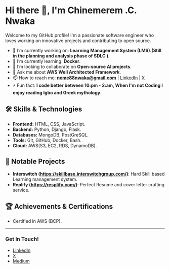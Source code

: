 # Hi there 👋, I'm Chinemerem .C. Nwaka

Welcome to my GitHub profile! I'm a passionate software engineer who loves working on innovative projects and contributing to open source.

- 🔭 I’m currently working on: **Learning Management System (LMS).(Still in the planning and analysis phase of SDLC )**.
- 🌱 I’m currently learning: **Docker**.
- 👯 I’m looking to collaborate on **Open-source AI projects**.
- 💬 Ask me about **AWS Well Architected Framework**.
- 📫 How to reach me: **neme88nwaka@gmail.com** | [LinkedIn](https://www.linkedin.com/in/Neme88/) | [X](https://x.com/Neme_88)
- ⚡ Fun fact: **I code better between 10:pm - 2:am, When I'm not Coding I enjoy reading Igbo and Greek mythology**.

## 🛠️ Skills & Technologies

- **Frontend:** HTML, CSS, JavaScript.
- **Backend:** Python, Django, Flask.
- **Databases:** MongoDB, PostGreSQL.
- **Tools:** Git, GitHub, Docker, Bash.
- **Cloud:** AWS(S3, EC2, RDS, DynamoDB).

## 🚀 Notable Projects

- **Interswitch (https://skillbase.interswitchgroup.com/)**: Hard Skill based Learning management system.
- **Replify (https://resplify.com/)**: Perfect Resume and cover letter crafting service.

## 🏆 Achievements & Certifications

- Certified in AWS (BCP).
---

### Get In Touch!
- [LinkedIn](https://www.linkedin.com/in/Neme88/)
- [X](https://x.com/Neme_88)
- [Medium](https://medium.com/@Neme88)
